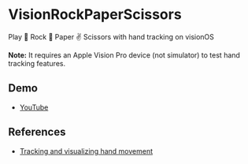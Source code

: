 # VisionRockPaperScissors

Play 👊 Rock 🤚 Paper ✌️ Scissors with hand tracking on visionOS

**Note:** It requires an Apple Vision Pro device (not simulator) to test hand tracking features.

## Demo

* [YouTube](https://youtu.be/vUM9E9oqz-I)

## References

* [Tracking and visualizing hand movement](https://developer.apple.com/documentation/visionos/tracking-and-visualizing-hand-movement)
